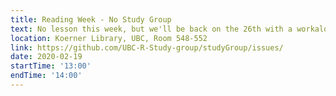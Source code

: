 ```yaml
---
title: Reading Week - No Study Group
text: No lesson this week, but we'll be back on the 26th with a workalong!
location: Koerner Library, UBC, Room 548-552
link: https://github.com/UBC-R-Study-group/studyGroup/issues/
date: 2020-02-19
startTime: '13:00'
endTime: '14:00'
---
```


